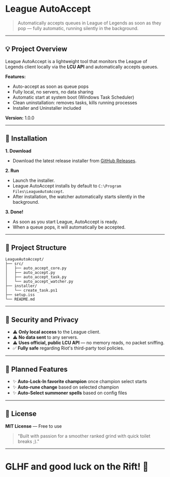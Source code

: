 # League AutoAccept

> Automatically accepts queues in League of Legends as soon as they pop — fully automatic, running silently in the background.

---

## 💡 Project Overview

League AutoAccept is a lightweight tool that monitors the League of Legends client locally via the **LCU API** and automatically accepts queues.

**Features:**

- Auto-accept as soon as queue pops
- Fully local, no servers, no data sharing
- Automatic start at system boot (Windows Task Scheduler)
- Clean uninstallation: removes tasks, kills running processes
- Installer and Uninstaller included

**Version:** 1.0.0

---

## 🔧 Installation

**1. Download**

- Download the latest release installer from [GitHub Releases](https://github.com/Gegongt/LeagueAutoAccept/releases).

**2. Run**

- Launch the installer.
- League AutoAccept installs by default to `C:\Program Files\LeagueAutoAccept`.
- After installation, the watcher automatically starts silently in the background.

**3. Done!**

- As soon as you start League, AutoAccept is ready.
- When a queue pops, it will automatically be accepted.

---

## 📁 Project Structure

```plaintext
LeagueAutoAccept/
├── src/
│   ├── auto_accept_core.py
│   ├── auto_accept.py
│   ├── auto_accept_task.py
│   └── auto_accept_watcher.py
├── installer/
│   └── create_task.ps1
├── setup.iss
└── README.md
```

---

## 🔐 Security and Privacy

- ⚠️ **Only local access** to the League client.
- ⚠️ **No data sent** to any servers.
- ⚠️ **Uses official, public LCU API** — no memory reads, no packet sniffing.
- ✅ **Fully safe** regarding Riot's third-party tool policies.

---

## 🌟 Planned Features

- ✨ **Auto-Lock-In favorite champion** once champion select starts
- ✨ **Auto-rune change** based on selected champion
- ✨ **Auto-Select summoner spells** based on config files

---

## 👻 License

**MIT License** — Free to use

> "Built with passion for a smoother ranked grind with quick toilet breaks ;)."

---

# GLHF and good luck on the Rift! 🚀

